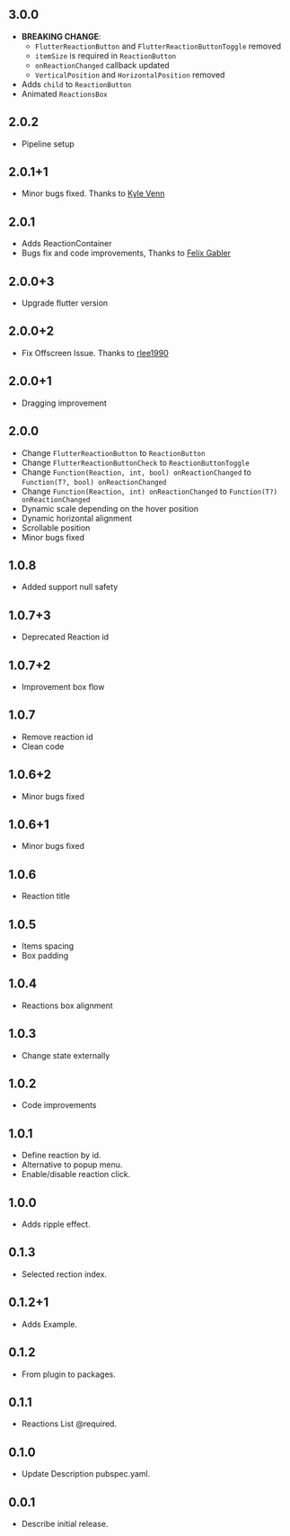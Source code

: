 ## 3.0.0

- **BREAKING CHANGE**:
    - `FlutterReactionButton` and `FlutterReactionButtonToggle` removed
    - `itemSize` is required in `ReactionButton`
    - `onReactionChanged` callback updated
    - `VerticalPosition` and `HorizontalPosition` removed
- Adds `child` to `ReactionButton`
- Animated `ReactionsBox`

## 2.0.2

* Pipeline setup

## 2.0.1+1

* Minor bugs fixed. Thanks to [Kyle Venn](https://github.com/kvenn)

## 2.0.1

* Adds ReactionContainer
* Bugs fix and code improvements, Thanks to [Felix Gabler](https://github.com/felixgabler)

## 2.0.0+3

* Upgrade flutter version

## 2.0.0+2

* Fix Offscreen Issue. Thanks to [rlee1990](https://github.com/rlee1990)

## 2.0.0+1

* Dragging improvement

## 2.0.0

* Change `FlutterReactionButton` to `ReactionButton`
* Change `FlutterReactionButtonCheck` to `ReactionButtonToggle`
* Change `Function(Reaction, int, bool) onReactionChanged` to `Function(T?, bool) onReactionChanged`
* Change `Function(Reaction, int) onReactionChanged` to `Function(T?) onReactionChanged`
* Dynamic scale depending on the hover position
* Dynamic horizontal alignment
* Scrollable position
* Minor bugs fixed

## 1.0.8

* Added support null safety

## 1.0.7+3

* Deprecated Reaction id

## 1.0.7+2

* Improvement box flow

## 1.0.7

* Remove reaction id
* Clean code

## 1.0.6+2

* Minor bugs fixed

## 1.0.6+1

* Minor bugs fixed

## 1.0.6

* Reaction title

## 1.0.5

* Items spacing
* Box padding

## 1.0.4

* Reactions box alignment

## 1.0.3

* Change state externally

## 1.0.2

* Code improvements

## 1.0.1

* Define reaction by id.
* Alternative to popup menu.
* Enable/disable reaction click.

## 1.0.0

* Adds ripple effect.

## 0.1.3

* Selected rection index.

## 0.1.2+1

* Adds Example.

## 0.1.2

* From plugin to packages.

## 0.1.1

* Reactions List @required.

## 0.1.0

* Update Description pubspec.yaml.

## 0.0.1

* Describe initial release.
